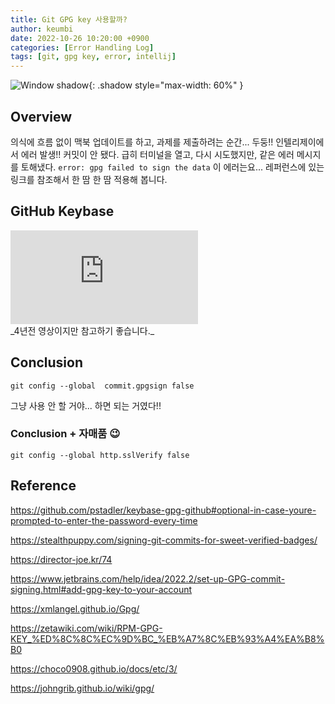 ```yaml
---
title: Git GPG key 사용할까?
author: keumbi
date: 2022-10-26 10:20:00 +0900
categories: [Error Handling Log]
tags: [git, gpg key, error, intellij]
---
```


![Window shadow](https://media0.giphy.com/media/CoND5j6Bn1QZUgm1xX/giphy.gif){: .shadow style="max-width: 60%" }

## Overview
의식에 흐름 없이 맥북 업데이트를 하고, 과제를 제출하려는 순간... 두둥!! 인텔리제이에서 에러 발생!! 커밋이 안 됐다. 급히 터미널을 열고, 다시 시도했지만, 같은 에러 메시지를 토해냈다. `error: gpg failed to sign the data` 이 에러는요... 레퍼런스에 있는 링크를 참조해서 한 땀 한 땀 적용해 봅니다.

## GitHub Keybase
<div class="iframe-container"><iframe src="https://www.youtube.com/embed/4V-7KnhcrbY" title="YouTube video player" frameborder="0" allowfullscreen></iframe></div>
_4년전 영상이지만 참고하기 좋습니다._

## Conclusion

```
git config --global  commit.gpgsign false
```
그냥 사용 안 할 거야... 하면 되는 거였다!!

### Conclusion + 자매품 :wink:
```
git config --global http.sslVerify false
```



## Reference
<https://github.com/pstadler/keybase-gpg-github#optional-in-case-youre-prompted-to-enter-the-password-every-time>

<https://stealthpuppy.com/signing-git-commits-for-sweet-verified-badges/>

<https://director-joe.kr/74>

<https://www.jetbrains.com/help/idea/2022.2/set-up-GPG-commit-signing.html#add-gpg-key-to-your-account>

<https://xmlangel.github.io/Gpg/>

<https://zetawiki.com/wiki/RPM-GPG-KEY_%ED%8C%8C%EC%9D%BC_%EB%A7%8C%EB%93%A4%EA%B8%B0>

<https://choco0908.github.io/docs/etc/3/>

<https://johngrib.github.io/wiki/gpg/>
